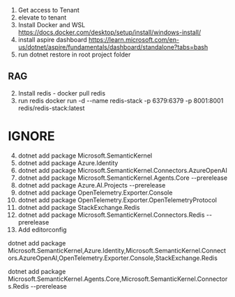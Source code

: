 
1. Get access to Tenant
2. elevate to tenant
1. Install Docker and WSL https://docs.docker.com/desktop/setup/install/windows-install/
2. install aspire dashboard https://learn.microsoft.com/en-us/dotnet/aspire/fundamentals/dashboard/standalone?tabs=bash
3. run dotnet restore in root project folder




## RAG
2. Install redis - docker pull redis
3. run redis docker run -d --name redis-stack -p 6379:6379 -p 8001:8001 redis/redis-stack:latest





# IGNORE
4. dotnet add package Microsoft.SemanticKernel
5. dotnet add package Azure.Identity
5. dotnet add package Microsoft.SemanticKernel.Connectors.AzureOpenAI
5. dotnet add package Microsoft.SemanticKernel.Agents.Core --prerelease
5. dotnet add package Azure.AI.Projects --prerelease
5. dotnet add package OpenTelemetry.Exporter.Console
6. dotnet add package OpenTelemetry.Exporter.OpenTelemetryProtocol
7. dotnet add package StackExchange.Redis 
7. dotnet add package Microsoft.SemanticKernel.Connectors.Redis --prerelease
5. Add editorconfig


dotnet add package Microsoft.SemanticKernel,Azure.Identity,Microsoft.SemanticKernel.Connectors.AzureOpenAI,OpenTelemetry.Exporter.Console,StackExchange.Redis 

dotnet add package Microsoft.SemanticKernel.Agents.Core,Microsoft.SemanticKernel.Connectors.Redis --prerelease

